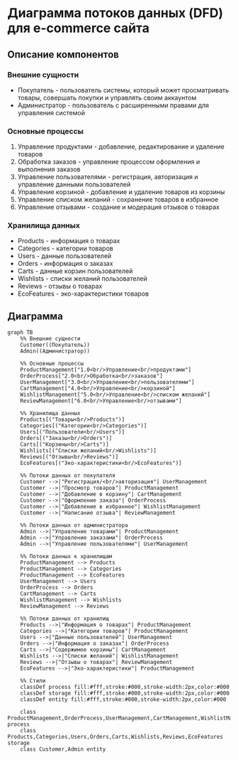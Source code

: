 # Диаграмма потоков данных (DFD) для e-commerce сайта

## Описание компонентов

### Внешние сущности
- Покупатель - пользователь системы, который может просматривать товары, совершать покупки и управлять своим аккаунтом
- Администратор - пользователь с расширенными правами для управления системой

### Основные процессы
1. Управление продуктами - добавление, редактирование и удаление товаров
2. Обработка заказов - управление процессом оформления и выполнения заказов
3. Управление пользователями - регистрация, авторизация и управление данными пользователей
4. Управление корзиной - добавление и удаление товаров из корзины
5. Управление списком желаний - сохранение товаров в избранное
6. Управление отзывами - создание и модерация отзывов о товарах

### Хранилища данных
- Products - информация о товарах
- Categories - категории товаров
- Users - данные пользователей
- Orders - информация о заказах
- Carts - данные корзин пользователей
- Wishlists - списки желаний пользователей
- Reviews - отзывы о товарах
- EcoFeatures - эко-характеристики товаров

## Диаграмма

```mermaid
graph TB
    %% Внешние сущности
    Customer((Покупатель))
    Admin((Администратор))

    %% Основные процессы
    ProductManagement["1.0<br/>Управление<br/>продуктами"]
    OrderProcess["2.0<br/>Обработка<br/>заказов"]
    UserManagement["3.0<br/>Управление<br/>пользователями"]
    CartManagement["4.0<br/>Управление<br/>корзиной"]
    WishlistManagement["5.0<br/>Управление<br/>списком желаний"]
    ReviewManagement["6.0<br/>Управление<br/>отзывами"]

    %% Хранилища данных
    Products[("Товары<br/>Products")]
    Categories[("Категории<br/>Categories")]
    Users[("Пользователи<br/>Users")]
    Orders[("Заказы<br/>Orders")]
    Carts[("Корзины<br/>Carts")]
    Wishlists[("Списки желаний<br/>Wishlists")]
    Reviews[("Отзывы<br/>Reviews")]
    EcoFeatures[("Эко-характеристики<br/>EcoFeatures")]

    %% Потоки данных от покупателя
    Customer -->|"Регистрация/<br/>авторизация"| UserManagement
    Customer -->|"Просмотр товаров"| ProductManagement
    Customer -->|"Добавление в корзину"| CartManagement
    Customer -->|"Оформление заказа"| OrderProcess
    Customer -->|"Добавление в избранное"| WishlistManagement
    Customer -->|"Написание отзыва"| ReviewManagement

    %% Потоки данных от администратора
    Admin -->|"Управление товарами"| ProductManagement
    Admin -->|"Управление заказами"| OrderProcess
    Admin -->|"Управление пользователями"| UserManagement

    %% Потоки данных к хранилищам
    ProductManagement --> Products
    ProductManagement --> Categories
    ProductManagement --> EcoFeatures
    UserManagement --> Users
    OrderProcess --> Orders
    CartManagement --> Carts
    WishlistManagement --> Wishlists
    ReviewManagement --> Reviews

    %% Потоки данных от хранилищ
    Products -->|"Информация о товарах"| ProductManagement
    Categories -->|"Категории товаров"| ProductManagement
    Users -->|"Данные пользователей"| UserManagement
    Orders -->|"Информация о заказах"| OrderProcess
    Carts -->|"Содержимое корзины"| CartManagement
    Wishlists -->|"Списки желаний"| WishlistManagement
    Reviews -->|"Отзывы о товарах"| ReviewManagement
    EcoFeatures -->|"Эко-характеристики"| ProductManagement

    %% Стили
    classDef process fill:#fff,stroke:#000,stroke-width:2px,color:#000
    classDef storage fill:#fff,stroke:#000,stroke-width:2px,color:#000
    classDef entity fill:#fff,stroke:#000,stroke-width:2px,color:#000

    class ProductManagement,OrderProcess,UserManagement,CartManagement,WishlistManagement,ReviewManagement process
    class Products,Categories,Users,Orders,Carts,Wishlists,Reviews,EcoFeatures storage
    class Customer,Admin entity